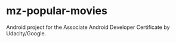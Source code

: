 # mz-popular-movies
Android project for the Associate Android Developer Certificate by Udacity/Google.
